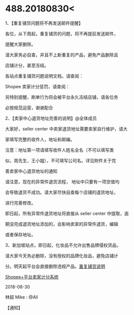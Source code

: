 # 488.20180830<

1、【重复铺货问题将不再发送邮件提醒】

各位，从下周起，重复铺货的问题，将不再提前发送邮件，

提醒大家删除。

请大家务必自查，并且不上新重复的产品，避免产品删除且

店铺计分，甚至冻结。

各站点重复铺货问题说明文档，请查阅：

Shopee 卖家计分惩罚，请查阅：

另特别提醒，刷单行为将会被平台永久冻结店铺，请各位务

必按规范运营，谢谢配合

2、【卖家中心退货地址完善的说明】@全体成员

大家好，seller center 中卖家退货地址需要卖家自行维护，请大

家填写完整的收件人，地址和邮编。

注意：地址第一项请填写收件人姓名全名（不可以填写类

似，周先生，王小姐），不可填写公司名。详见附件关于完

善卖家中心退货地址的通知

请注意，现在的异常件退货流程， 地址中只要有一项空值均

会导致退货不成功。请大家尽快自查每个店铺的退货地址，

进行完善修改。

即日起，所有异常件退货地址将直接从 seller center 中提取，逾

期没完成退货地址添加的，会影响卖家的异常件退货，编辑

或者保存地址。

3、新加坡站点，即日起，化妆品不允许出售品牌侵权货品，

请大家今天务必删除，没有授权的品牌化妆品，避免店铺计

分。明天起平台会直接删除违规产品。[重复铺货说明](https://yiqixie.com/d/home/fcADMMqF6yraPlSI-wFGMDWJQ)

[Shopee+](https://yiqixie.com/s/home/fcABQWvNRNDc84U31t5Hfu8qu)[平台卖家计分系统](https://yiqixie.com/s/home/fcABQWvNRNDc84U31t5Hfu8qu)

2018-08-30

林超 Mike : @All

【通知】